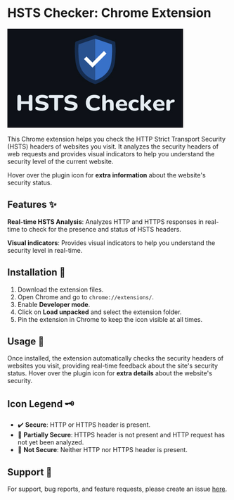 # HSTS Checker: Chrome Extension

![HSTS Checker](/icons/logo.jpg "HSTS Checker")

This Chrome extension helps you check the HTTP Strict Transport Security (HSTS) headers of websites you visit. It analyzes the security headers of web requests and provides visual indicators to help you understand the security level of the current website.

Hover over the plugin icon for **extra information** about the website's security status.

## Features ✨

**Real-time HSTS Analysis**: Analyzes HTTP and HTTPS responses in real-time to check for the presence and status of HSTS headers.

**Visual indicators**: Provides visual indicators to help you understand the security level in real-time.

## Installation 🚀

1. Download the extension files.
2. Open Chrome and go to `chrome://extensions/`.
3. Enable **Developer mode**.
4. Click on **Load unpacked** and select the extension folder.
5. Pin the extension in Chrome to keep the icon visible at all times.

## Usage 🔧

Once installed, the extension automatically checks the security headers of websites you visit, providing real-time feedback about the site's security status. Hover over the plugin icon for **extra details** about the website's security.

## Icon Legend 🗝️

- ✔️ **Secure**: HTTP or HTTPS header is present.
- 🔶 **Partially Secure**: HTTPS header is not present and HTTP request has not yet been analyzed.
- 🔴 **Not Secure**: Neither HTTP nor HTTPS header is present.

## Support 💬

For support, bug reports, and feature requests, please create an issue [here](https://github.com/kamilhajduk/hsts-chrome-extension/issues).
